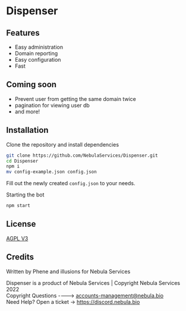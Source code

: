 # Dispenser

## Features

- Easy administration
- Domain reporting
- Easy configuration
- Fast

## Coming soon
- Prevent user from getting the same domain twice
- pagination for viewing user db
- and more!

## Installation

Clone the repository and install dependencies
```bash
git clone https://github.com/NebulaServices/Dispenser.git
cd Dispenser
npm i
mv config-example.json config.json
```
Fill out the newly created `config.json` to your needs.

Starting the bot
```bash
npm start
```

## License

[AGPL V3](https://www.gnu.org/licenses/agpl-3.0.en.html)

## Credits

Written by Phene and illusions for Nebula Services

Dispenser is a product of Nebula Services | Copyright Nebula Services 2022
<br>
Copyright Questions ----> accounts-management@nebula.bio
<br>
Need Help? Open a ticket -> https://discord.nebula.bio
